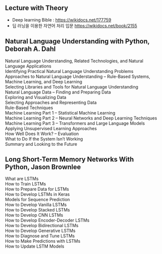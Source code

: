 ## Lecture with Theory
- Deep learning Bible : https://wikidocs.net/177759
- 딥 러닝을 이용한 자연어 처리 입문 https://wikidocs.net/book/2155



## Natural Language Understanding with Python, Deborah A. Dahl
Natural Language Understanding, Related Technologies, and Natural Language Applications  
Identifying Practical Natural Language Understanding Problems  
Approaches to Natural Language Understanding – Rule-Based Systems, Machine Learning, and Deep Learning  
Selecting Libraries and Tools for Natural Language Understanding  
Natural Language Data – Finding and Preparing Data  
Exploring and Visualizing Data  
Selecting Approaches and Representing Data  
Rule-Based Techniques  
Machine Learning Part 1 – Statistical Machine Learning  
Machine Learning Part 2 – Neural Networks and Deep Learning Techniques  
Machine Learning Part 3 – Transformers and Large Language Models  
Applying Unsupervised Learning Approaches  
How Well Does It Work? – Evaluation  
What to Do If the System Isn’t Working  
Summary and Looking to the Future  

## Long Short-Term Memory Networks With Python, Jason Brownlee
What are LSTMs  
How to Train LSTMs  
How to Prepare Data for LSTMs  
How to Develop LSTMs in Keras  
Models for Sequence Prediction  
How to Develop Vanilla LSTMs  
How to Develop Stacked LSTMs  
How to Develop CNN LSTMs  
How to Develop Encoder-Decoder LSTMs  
How to Develop Bidirectional LSTMs  
How to Develop Generative LSTMs  
How to Diagnose and Tune LSTMs  
How to Make Predictions with LSTMs  
How to Update LSTM Models  
